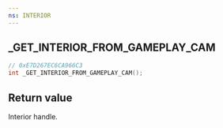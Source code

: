```yaml
---
ns: INTERIOR
---
```

## _GET_INTERIOR_FROM_GAMEPLAY_CAM

```c
// 0xE7D267EC6CA966C3
int _GET_INTERIOR_FROM_GAMEPLAY_CAM();
```

## Return value
Interior handle.
